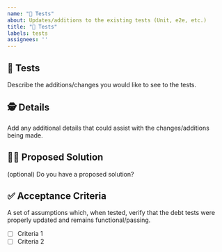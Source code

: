 ```yaml
---
name: "🧪 Tests"
about: Updates/additions to the existing tests (Unit, e2e, etc.)
title: "🧪 Tests"
labels: tests
assignees: ''
---
```


## 🧪 Tests

Describe the additions/changes you would like to see to the tests.

## 🕵️ Details

Add any additional details that could assist with the changes/additions being made.

## 🙋‍♀️ Proposed Solution

(optional) Do you have a proposed solution?

## ✅ Acceptance Criteria

A set of assumptions which, when tested, verify that the debt tests were properly updated and remains functional/passing.

- [ ] Criteria 1
- [ ] Criteria 2
